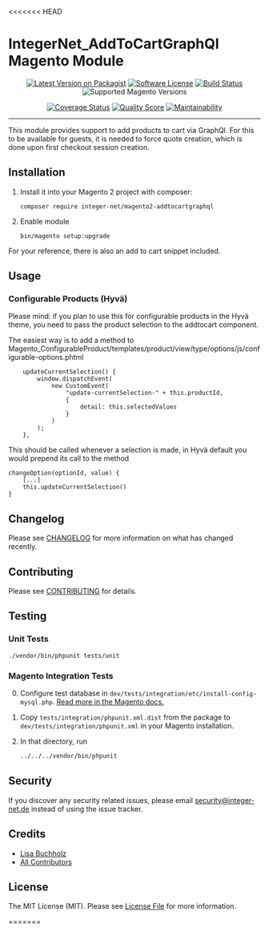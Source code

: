 <<<<<<< HEAD
# IntegerNet_AddToCartGraphQl Magento Module
<div align="center">

[![Latest Version on Packagist][ico-version]][link-packagist]
[![Software License][ico-license]](LICENSE.md)
[![Build Status][ico-travis]][link-travis]
![Supported Magento Versions][ico-compatibility]

[![Coverage Status][ico-scrutinizer]][link-scrutinizer]
[![Quality Score][ico-code-quality]][link-code-quality]
[![Maintainability][ico-maintainability]][link-maintainability]
</div>

---

This module provides support to add products to cart via GraphQl. For this to be available for guests, it is needed to force quote creation, which is done upon first checkout session creation.

## Installation

1. Install it into your Magento 2 project with composer:
    ```
    composer require integer-net/magento2-addtocartgraphql
    ```

2. Enable module
    ```
    bin/magento setup:upgrade
    ```


For your reference, there is also an add to cart snippet included.  

## Usage

### Configurable Products (Hyvä)

Please mind: if you plan to use this for configurable products in the Hyvä theme, you need to pass the product selection to the addtocart component. 

The easiest way is to add a method to Magento_ConfigurableProduct/templates/product/view/type/options/js/configurable-options.phtml


        updateCurrentSelection() {
            window.dispatchEvent(
                new CustomEvent(
                    "update-currentSelection-" + this.productId,
                    {
                        detail: this.selectedValues
                    }
                )
            );
        },

This should be called whenever a selection is made, in Hyvä default you would prepend its call to the method

    changeOption(optionId, value) {
        [...]
        this.updateCurrentSelection()
    }


## Changelog

Please see [CHANGELOG](CHANGELOG.md) for more information on what has changed recently.

## Contributing

Please see [CONTRIBUTING](CONTRIBUTING.md) for details.

## Testing

### Unit Tests

```
./vendor/bin/phpunit tests/unit
```

### Magento Integration Tests

0. Configure test database in `dev/tests/integration/etc/install-config-mysql.php`. [Read more in the Magento docs.](https://devdocs.magento.com/guides/v2.4/test/integration/integration_test_execution.html) 

1. Copy `tests/integration/phpunit.xml.dist` from the package to `dev/tests/integration/phpunit.xml` in your Magento installation.

2. In that directory, run
    ``` bash
    ../../../vendor/bin/phpunit
    ```


## Security

If you discover any security related issues, please email security@integer-net.de instead of using the issue tracker.

## Credits

- [Lisa Buchholz][link-author]
- [All Contributors][link-contributors]

## License

The MIT License (MIT). Please see [License File](LICENSE) for more information.

[ico-version]: https://img.shields.io/packagist/v/integer-net/magento2-addtocartgraphql.svg?style=flat-square
[ico-license]: https://img.shields.io/badge/license-MIT-brightgreen.svg?style=flat-square
[ico-travis]: https://img.shields.io/travis/integer-net/magento2-addtocartgraphql/master.svg?style=flat-square
[ico-scrutinizer]: https://img.shields.io/scrutinizer/coverage/g/integer-net/magento2-addtocartgraphql?style=flat-square
[ico-code-quality]: https://img.shields.io/scrutinizer/g/integer-net/magento2-addtocartgraphql.svg?style=flat-square
[ico-maintainability]: https://img.shields.io/codeclimate/maintainability/integer-net/magento2-addtocartgraphql?style=flat-square
[ico-compatibility]: https://img.shields.io/badge/magento-2.4-brightgreen.svg?logo=magento&longCache=true&style=flat-square

[link-packagist]: https://packagist.org/packages/integer-net/magento2-addtocartgraphql
[link-travis]: https://travis-ci.org/integer-net/magento2-addtocartgraphql
[link-scrutinizer]: https://scrutinizer-ci.com/g/integer-net/magento2-addtocartgraphql/code-structure
[link-code-quality]: https://scrutinizer-ci.com/g/integer-net/magento2-addtocartgraphql
[link-maintainability]: https://codeclimate.com/github/integer-net/magento2-addtocartgraphql
[link-author]: https://github.com/lbuchholz
[link-contributors]: ../../contributors
=======
